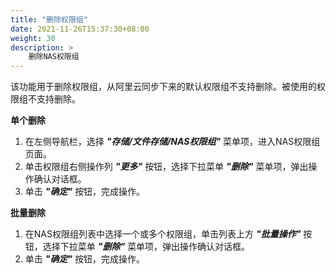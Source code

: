 ```yaml
---
title: "删除权限组"
date: 2021-11-26T15:37:30+08:00
weight: 30
description: >
    删除NAS权限组
---
```


该功能用于删除权限组，从阿里云同步下来的默认权限组不支持删除。被使用的权限组不支持删除。

**单个删除**

1. 在左侧导航栏，选择 **_"存储/文件存储/NAS权限组"_** 菜单项，进入NAS权限组页面。
2. 单击权限组右侧操作列 **_"更多"_** 按钮，选择下拉菜单 **_"删除"_** 菜单项，弹出操作确认对话框。
2. 单击 **_"确定"_** 按钮，完成操作。

**批量删除**

1. 在NAS权限组列表中选择一个或多个权限组，单击列表上方 **_"批量操作"_** 按钮，选择下拉菜单 **_"删除"_** 菜单项，弹出操作确认对话框。
2. 单击 **_"确定"_** 按钮，完成操作。


